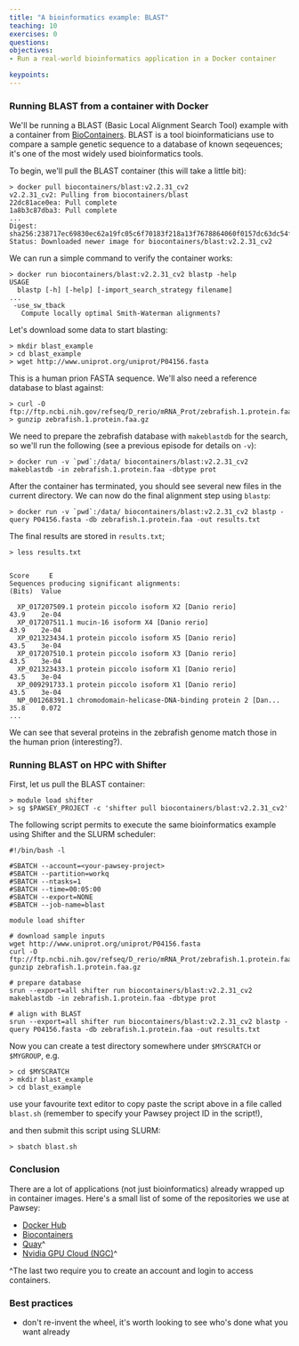 ```yaml
---
title: "A bioinformatics example: BLAST"
teaching: 10
exercises: 0
questions:
objectives:
- Run a real-world bioinformatics application in a Docker container

keypoints:
---
```


### Running BLAST from a container with Docker ###

We'll be running a BLAST (Basic Local Alignment Search Tool) example with a container from [BioContainers](https://biocontainers.pro).  BLAST is a tool bioinformaticians use to compare a sample genetic sequence to a database of known seqeuences; it's one of the most widely used bioinformatics tools.

To begin, we'll pull the BLAST container (this will take a little bit):

```
> docker pull biocontainers/blast:v2.2.31_cv2
v2.2.31_cv2: Pulling from biocontainers/blast
22dc81ace0ea: Pull complete 
1a8b3c87dba3: Pull complete 
...
Digest: sha256:238717ec69830ec62a19fc05c6f70183f218a13f7678864060f0157dc63dc54f
Status: Downloaded newer image for biocontainers/blast:v2.2.31_cv2
```

We can run a simple command to verify the container works:

```
> docker run biocontainers/blast:v2.2.31_cv2 blastp -help
USAGE
  blastp [-h] [-help] [-import_search_strategy filename]
...
 -use_sw_tback
   Compute locally optimal Smith-Waterman alignments?
```

Let's download some data to start blasting:

```
> mkdir blast_example
> cd blast_example
> wget http://www.uniprot.org/uniprot/P04156.fasta
```

This is a human prion FASTA sequence.  We'll also need a reference database to blast against:

```
> curl -O ftp://ftp.ncbi.nih.gov/refseq/D_rerio/mRNA_Prot/zebrafish.1.protein.faa.gz
> gunzip zebrafish.1.protein.faa.gz
```

We need to prepare the zebrafish database with `makeblastdb` for the search, so we'll run the following (see a previous episode for details on `-v`):

```
> docker run -v `pwd`:/data/ biocontainers/blast:v2.2.31_cv2 makeblastdb -in zebrafish.1.protein.faa -dbtype prot
```

After the container has terminated, you should see several new files in the current directory.  We can now do the final alignment step using `blastp`:

```
> docker run -v `pwd`:/data/ biocontainers/blast:v2.2.31_cv2 blastp -query P04156.fasta -db zebrafish.1.protein.faa -out results.txt
```

The final results are stored in `results.txt`;

```
> less results.txt

                                                                      Score     E
Sequences producing significant alignments:                          (Bits)  Value

  XP_017207509.1 protein piccolo isoform X2 [Danio rerio]             43.9    2e-04
  XP_017207511.1 mucin-16 isoform X4 [Danio rerio]                    43.9    2e-04
  XP_021323434.1 protein piccolo isoform X5 [Danio rerio]             43.5    3e-04
  XP_017207510.1 protein piccolo isoform X3 [Danio rerio]             43.5    3e-04
  XP_021323433.1 protein piccolo isoform X1 [Danio rerio]             43.5    3e-04
  XP_009291733.1 protein piccolo isoform X1 [Danio rerio]             43.5    3e-04
  NP_001268391.1 chromodomain-helicase-DNA-binding protein 2 [Dan...  35.8    0.072
...
```

We can see that several proteins in the zebrafish genome match those in the human prion (interesting?).


### Running BLAST on HPC with Shifter ###

First, let us pull the BLAST container:

```
> module load shifter
> sg $PAWSEY_PROJECT -c 'shifter pull biocontainers/blast:v2.2.31_cv2'
```

The following script permits to execute the same bioinformatics example using Shifter and the SLURM scheduler:

```
#!/bin/bash -l

#SBATCH --account=<your-pawsey-project>
#SBATCH --partition=workq
#SBATCH --ntasks=1
#SBATCH --time=00:05:00
#SBATCH --export=NONE
#SBATCH --job-name=blast

module load shifter

# download sample inputs
wget http://www.uniprot.org/uniprot/P04156.fasta
curl -O ftp://ftp.ncbi.nih.gov/refseq/D_rerio/mRNA_Prot/zebrafish.1.protein.faa.gz
gunzip zebrafish.1.protein.faa.gz

# prepare database
srun --export=all shifter run biocontainers/blast:v2.2.31_cv2 makeblastdb -in zebrafish.1.protein.faa -dbtype prot

# align with BLAST
srun --export=all shifter run biocontainers/blast:v2.2.31_cv2 blastp -query P04156.fasta -db zebrafish.1.protein.faa -out results.txt
```

Now you can create a test directory somewhere under `$MYSCRATCH` or `$MYGROUP`, e.g.

```
> cd $MYSCRATCH
> mkdir blast_example
> cd blast_example
```

use your favourite text editor to copy paste the script above in a file called `blast.sh` (remember to specify your Pawsey project ID in the script!),

and then submit this script using SLURM:

```
> sbatch blast.sh
```


### Conclusion ###

There are a lot of applications (not just bioinformatics) already wrapped up in container images.  Here's a small list of some of the repositories we use at Pawsey:

* [Docker Hub](https://hub.docker.com)
* [Biocontainers](https://biocontainers.pro)
* [Quay](https://quay.io)^
* [Nvidia GPU Cloud (NGC)](https://ngc.nvidia.com)^

^The last two require you to create an account and login to access containers.


### Best practices ###

- don't re-invent the wheel, it's worth looking to see who's done what you want already
